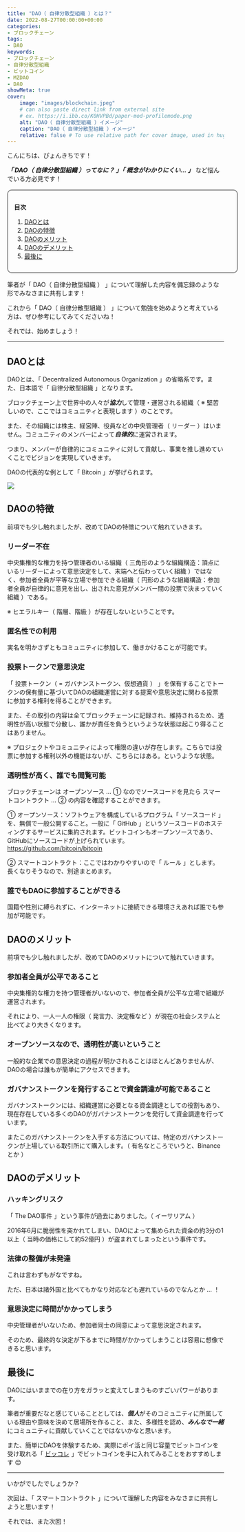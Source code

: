 ```yaml
---
title: "DAO（ 自律分散型組織 ）とは？"
date: 2022-08-27T00:00:00+00:00
categories:
- ブロックチェーン
tags:
- DAO
keywords:
- ブロックチェーン
- 自律分散型組織
- ビットコイン
- MZDAO
- DAO
showMeta: true
cover:
    image: "images/blockchain.jpeg"
    # can also paste direct link from external site
    # ex. https://i.ibb.co/K0HVPBd/paper-mod-profilemode.png
    alt: "DAO（ 自律分散型組織 ）イメージ"
    caption: "DAO（ 自律分散型組織 ）イメージ"
    relative: false # To use relative path for cover image, used in hugo Page-bundles
---
```


<style>
    .flame {
        margin: 1rem 0;
        padding: 1em;
        width: 100%;
        border: 2px solid #828282;
        border-radius: 10px;
    }

    .flame ul {
        margin: 0;
    }

    .flame ul li {
        margin: 0;
    }

</style>

こんにちは、ぴょんきちです！

***「 DAO（ 自律分散型組織 ）ってなに？ 」「 概念がわかりにくい... 」*** など悩んでいる方必見です！

<div class="flame">
    <p style="margin-bottom: .5rem;"><strong>目次</strong></p>
    <ol>
        <li><a href="#daoとは">DAOとは</a></li>
        <li><a href="#daoの特徴">DAOの特徴</a></li>
        <li><a href="#daoのメリット">DAOのメリット</a></li>
        <li><a href="#daoのデメリット">DAOのデメリット</a></li>
        <li><a href="#最後に">最後に</a></li>
    </ol>
</div>

筆者が「 DAO（ 自律分散型組織 ） 」について理解した内容を備忘録のような形でみなさまに共有します！

これから「 DAO（ 自律分散型組織 ） 」について勉強を始めようと考えている方は、ぜひ参考にしてみてくださいね！

それでは、始めましょう！

<hr>

## DAOとは

DAOとは、「 Decentralized Autonomous Organization 」の省略系です。また、日本語で「 自律分散型組織 」となります。

ブロックチェーン上で世界中の人々が***協力***して管理・運営される組織（ ※ 堅苦しいので、ここではコミュニティと表現します ）のことです。

また、その組織には株主、経営陣、役員などの中央管理者（ リーダー ）はいません。コミュニティのメンバーによって***自律的***に運営されます。

つまり、メンバーが自律的にコミュニティに対して貢献し、事業を推し進めていくことでビジョンを実現していきます。

DAOの代表的な例として「 Bitcoin 」が挙げられます。

<img src="/images/bitcoin.jpeg">

## DAOの特徴

前項でも少し触れましたが、改めてDAOの特徴について触れていきます。

### リーダー不在

中央集権的な権力を持つ管理者のいる組織（ 三角形のような組織構造：頂点にいるリーダーによって意思決定をして、末端へと伝わっていく組織 ）ではなく、参加者全員が平等な立場で参加できる組織（ 円形のような組織構造：参加者全員が自律的に意見を出し、出された意見がメンバー間の投票で決まっていく組織 ）である。

※ ヒエラルキー（ 階層、階級 ）が存在しないということです。

### 匿名性での利用

実名を明かさずともコミュニティに参加して、働きかけることが可能です。

### 投票トークンで意思決定

「 投票トークン（ = ガバナンストークン、仮想通貨 ） 」を保有することでトークンの保有量に基づいてDAOの組織運営に対する提案や意思決定に関わる投票に参加する権利を得ることができます。

また、その取引の内容は全てブロックチェーンに記録され、維持されるため、透明性が高い状態で分散し、誰かが責任を負うというような状態は起こり得ることはありません。

※ プロジェクトやコミュニティによって権限の違いが存在します。こちらでは投票に参加する権利以外の機能はないが、こちらにはある。というような状態。

### 透明性が高く、誰でも閲覧可能

ブロックチェーンは オープンソース … ① なのでソースコードを見たら スマートコントラクト … ② の内容を確認することができます。

① オープンソース：ソフトウェアを構成しているプログラム「 ソースコード 」を、無償で一般公開すること。一般に「 GitHub 」というソースコードのホスティングするサービスに集約されます。ビットコインもオープンソースであり、GitHubにソースコードが上げられています。
https://github.com/bitcoin/bitcoin

② スマートコントラクト：ここではわかりやすいので「 ルール 」とします。長くなりそうなので、別途まとめます。

### 誰でもDAOに参加することができる

国籍や性別に縛られずに、インターネットに接続できる環境さえあれば誰でも参加が可能です。

## DAOのメリット

前項でも少し触れましたが、改めてDAOのメリットについて触れていきます。

### 参加者全員が公平であること

中央集権的な権力を持つ管理者がいないので、参加者全員が公平な立場で組織が運営されます。

それにより、一人一人の権限（ 発言力、決定権など ）が現在の社会システムと比べてより大きくなります。

### オープンソースなので、透明性が高いということ

一般的な企業での意思決定の過程が明かされることはほとんどありませんが、DAOの場合は誰もが簡単にアクセスできます。

### ガバナンストークンを発行することで資金調達が可能であること

ガバナンストークンには、組織運営に必要となる資金調達としての役割もあり、現在存在している多くのDAOがガバナンストークンを発行して資金調達を行っています。

またこのガバナンストークンを入手する方法については、特定のガバナンストークンが上場している取引所にて購入します。（ 有名なところでいうと、Binanceとか ）

## DAOのデメリット

### ハッキングリスク

「 The DAO事件 」という事件が過去にありました。（ イーサリアム ）

2016年6月に脆弱性を突かれてしまい、DAOによって集められた資金の約3分の1以上（ 当時の価格にして約52億円 ）が盗まれてしまったという事件です。

### 法律の整備が未発達

これは言わずもがなですね。

ただ、日本は諸外国と比べてもかなり対応なども遅れているのでなんとか … ！

### 意思決定に時間がかかってしまう

中央管理者がいないため、参加者同士の同意によって意思決定されます。

そのため、最終的な決定が下るまでに時間がかかってしまうことは容易に想像できると思います。

## 最後に

DAOにはいままでの在り方をガラッと変えてしまうものすごいパワーがあります。

筆者が重要だなと感じていることとしては、***個人***がそのコミュニティに所属している理由や意味を決めて居場所を作ること、また、多様性を認め、***みんなで一緒***にコミュニティに貢献していくことではないかなと思います。

また、簡単にDAOを体験するため、実際にポイ活と同じ容量でビットコインを受け取れる「  <a href="https://px.a8.net/svt/ejp?a8mat=3NH3FD+3PYJW2+4VJG+5YJRM" rel="nofollow">ビッコレ</a><img border="0" width="1" height="1" src="https://www18.a8.net/0.gif?a8mat=3NH3FD+3PYJW2+4VJG+5YJRM" alt="">  」でビットコインを手に入れてみることをおすすめします 😊

<hr>

いかがでしたでしょうか？

次回は、「 スマートコントラクト 」について理解した内容をみなさまに共有しようと思います！

それでは、また次回！

